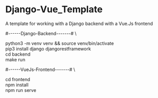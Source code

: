 # Django-Vue_Template
A template for working with a Django backend with a Vue.Js frontend


#------Django-Backend-------# \

python3 -m venv venv && source venv/bin/activate \
pip3 install django djangorestframework \
cd backend \
make run 

#------VueJs-Frontend-------# \

cd frontend \
npm install \
npm run serve 



